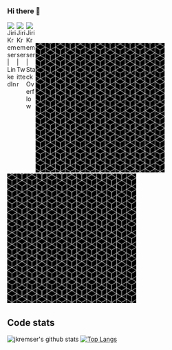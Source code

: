 <!--
**jkremser/jkremser** is a ✨ _special_ ✨ repository because its `README.md` (this file) appears on your GitHub profile.
inspired by https://github.com/vladyslav/vladyslav/blob/master/README.md (thanks!)
-->

### Hi there 👋 <a href="https://www.linkedin.com/in/jirik/">
  <img align="left" alt="Jiri Kremser | LinkedIn" width="22px" src="https://www.svgrepo.com/show/157006/linkedin.svg" />
</a>
<a href="https://twitter.com/JirkaKremser">
  <img align="left" alt="Jiri Kremser | Twitter" width="22px" src="https://www.svgrepo.com/show/183608/twitter.svg" />
</a>
<a href="https://stackoverflow.com/users/1594980/jiri-kremser">
  <img align="left" alt="Jiri Kremser | Stack Overflow" width="22px" src="https://www.svgrepo.com/show/306790/stackoverflow.svg" />
</a>

<br/>
<br/>



<img src="./b.gif" width="300px"><img src="./b.gif" width="300px">

## Code stats

![jkremser's github stats](https://github-readme-stats.vercel.app/api?username=jkremser&count_private=true&show_icons=true&hide_border=false&theme=merko)
[![Top Langs](https://github-readme-stats.vercel.app/api/top-langs/?username=jkremser&layout=compact&count_private=true&theme=merko&hide=perl&langs_count=8)](https://github-readme-stats.vercel.app/api/top-langs/?username=jkremser&layout=compact&count_private=true&theme=merko&hide=perl&langs_count=8)
